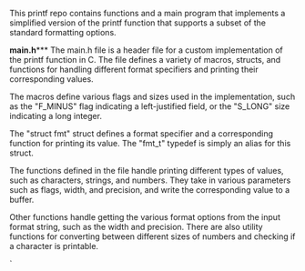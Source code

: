This printf repo contains functions and a main program that implements a simplified version of the printf function that supports a subset of the standard formatting options.

**********main.h*************
The main.h file is a header file for a custom implementation of the printf function in C. The file defines a variety of macros, structs, and functions for handling different format specifiers and printing their corresponding values.

The macros define various flags and sizes used in the implementation, such as the "F_MINUS" flag indicating a left-justified field, or the "S_LONG" size indicating a long integer.

The "struct fmt" struct defines a format specifier and a corresponding function for printing its value. The "fmt_t" typedef is simply an alias for this struct.

The functions defined in the file handle printing different types of values, such as characters, strings, and numbers. They take in various parameters such as flags, width, and precision, and write the corresponding value to a buffer.

Other functions handle getting the various format options from the input format string, such as the width and precision. There are also utility functions for converting between different sizes of numbers and checking if a character is printable.


`
